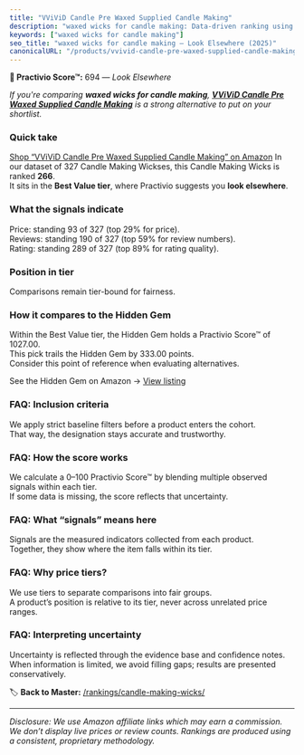 ```yaml
---
title: "VViViD Candle Pre Waxed Supplied Candle Making"
description: "waxed wicks for candle making: Data-driven ranking using the Practivio Score™. Positioned by quality, value, demand, findability, momentum."
keywords: ["waxed wicks for candle making"]
seo_title: "waxed wicks for candle making — Look Elsewhere (2025)"
canonicalURL: "/products/vvivid-candle-pre-waxed-supplied-candle-making-B0CP2Z5YCY/"
---
```


**🚫 Practivio Score™:** 694 — _Look Elsewhere_


*If you're comparing **waxed wicks for candle making**, **[VViViD Candle Pre Waxed Supplied Candle Making](https://www.amazon.com/dp/B0CP2Z5YCY?tag=practivio-20)** is a strong alternative to put on your shortlist.*
### Quick take
[Shop “VViViD Candle Pre Waxed Supplied Candle Making” on Amazon](https://www.amazon.com/dp/B0CP2Z5YCY?tag=practivio-20)
In our dataset of 327 Candle Making Wickses, this Candle Making Wicks is ranked **266**.  
It sits in the **Best Value tier**, where Practivio suggests you **look elsewhere**.

### What the signals indicate
Price: standing 93 of 327 (top 29% for price).  
Reviews: standing 190 of 327 (top 59% for review numbers).  
Rating: standing 289 of 327 (top 89% for rating quality).  

### Position in tier
Comparisons remain tier-bound for fairness.

### How it compares to the Hidden Gem
Within the Best Value tier, the Hidden Gem holds a Practivio Score™ of 1027.00.  
This pick trails the Hidden Gem by 333.00 points.  
Consider this point of reference when evaluating alternatives.  

See the Hidden Gem on Amazon → [View listing](https://www.amazon.com/dp/B097D7S6KB?tag=practivio-20)

### FAQ: Inclusion criteria
We apply strict baseline filters before a product enters the cohort.  
That way, the designation stays accurate and trustworthy.

### FAQ: How the score works
We calculate a 0–100 Practivio Score™ by blending multiple observed signals within each tier.  
If some data is missing, the score reflects that uncertainty.

### FAQ: What “signals” means here
Signals are the measured indicators collected from each product.  
Together, they show where the item falls within its tier.

### FAQ: Why price tiers?
We use tiers to separate comparisons into fair groups.  
A product’s position is relative to its tier, never across unrelated price ranges.

### FAQ: Interpreting uncertainty
Uncertainty is reflected through the evidence base and confidence notes.  
When information is limited, we avoid filling gaps; results are presented conservatively.


🏷️ **Back to Master:** [/rankings/candle-making-wicks/](/rankings/candle-making-wicks/)

---
_Disclosure: We use Amazon affiliate links which may earn a commission. We don’t display live prices or review counts. Rankings are produced using a consistent, proprietary methodology._
